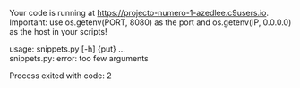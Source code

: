 Your code is running at https://projecto-numero-1-azedlee.c9users.io.                                                                                                                                                                         
Important: use os.getenv(PORT, 8080) as the port and os.getenv(IP, 0.0.0.0) as the host in your scripts!                                                                                                                                      
                                                                                                                                                                                                                                              
usage: snippets.py [-h] {put} ...                                                                                                                                                                                                             
snippets.py: error: too few arguments                                                                                                                                                                                                         
                                                                                                                                                                                                                                              
                                                                                                                                                                                                                                              
Process exited with code: 2

